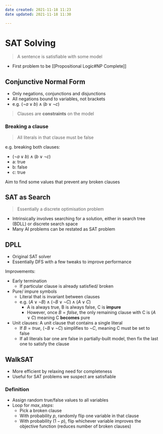 ```yaml
---
date created: 2021-11-18 11:23
date updated: 2021-11-18 11:30

---
```


# SAT Solving

> A sentence is satisfiable with some model

- First problem to be [[Propositional Logic#NP Complete]]

## Conjunctive Normal Form

- Only negations, conjunctions and disjunctions
- All negations bound to variables, not brackets
- e.g. $(\neg a \vee b) \wedge (b \vee \neg c)$

> Clauses are **constraints** on the model

### Breaking a clause

> All literals in that clause must be false

e.g. breaking both clauses:

- $(\neg a \vee b) \wedge (b \vee \neg c)$
- a: true
- b: false
- c: true

Aim to find some values that prevent any broken clauses

## SAT as Search

> Essentially a discrete optimisation problem

- Intrinsically involves searching for a solution, either in search tree (BDLL) or discrete search space
- Many AI problems can be restated as SAT problem

## DPLL

- Original SAT solver
- Essentially DFS with a few tweaks to improve performance

Improvements:
- Early termination
	- If particular clause is already satisfied/ broken
- Pure/ impure symbols
	- Literal that is invariant between clauses
	- e.g. $(A \vee \neg B) \wedge (\neg B \vee \neg C) \wedge (A \vee C)$
		- A is always true, B is always false, C is **impure**
		- However, once $B = false$, the only remaining clause with C is $(A \vee C)$ meaning C **becomes** pure
- Unit clauses: A unit clause that contains a single literal
	- If $B = true$, $(\neg B \vee \neg C)$ simplifies to $\neg C$, meaning C must be set to false
	- If all literals bar one are false in partially-built model, then fix the last one to satisfy the clause

## WalkSAT

- More efficient by relaxing need for completeness
- Useful for SAT problems we suspect are satisfiable

### Definition

- Assign random true/false values to all variables
- Loop for _max_steps_:
	- Pick a broken clause
	- With probability $p$, randomly flip one variable in that clause
	- With probability $(1 - p)$, flip whichever variable improves the objective function (reduces number of broken clauses)